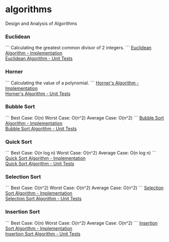 # algorithms
Design and Analysis of Algorithms

<h3>Euclidean</h3>
```
Calculating the greatest common divisor of 2 integers. 
```
<a href="https://github.com/hornbd96/algorithms/blob/master/algos/test/euclid.h">Euclidean Algorithm - Implementation</a>
<br>
<a href="https://github.com/hornbd96/algorithms/blob/master/algos/test/euclidTest.cpp">Euclidean Algorithm - Unit Tests</a>
<br>

<h3>Horner</h3>
```
Calculating the value of a polynomial. 
```
<a href="https://github.com/hornbd96/algorithms/blob/master/algos/test/horner.h">Horner's Algorithm - Implementation</a>
<br>
<a href="https://github.com/hornbd96/algorithms/blob/master/algos/test/hornerTest.cpp">Horner's Algorithm - Unit Tests</a>
<br>

<h3>Bubble Sort</h3>
```
Best Case: O(n)
Worst Case: O(n^2)
Average Case: O(n^2)
```
<a href="https://github.com/hornbd96/algorithms/blob/master/algos/test/bubbleSort.h">Bubble Sort Algorithm - Implementation</a>
<br>
<a href="https://github.com/hornbd96/algorithms/blob/master/algos/test/bubbleSortTest.cpp">Bubble Sort Algorithm - Unit Tests</a>
<br>

<h3>Quick Sort</h3>
```
Best Case: O(n log n)
Worst Case: O(n^2)
Average Case: O(n log n)
```
<a href="https://github.com/hornbd96/algorithms/blob/master/algos/test/quickSort.h">Quick Sort Algorithm - Implementation</a>
<br>
<a href="https://github.com/hornbd96/algorithms/blob/master/algos/test/quickSortTest.cpp">Quick Sort Algorithm - Unit Tests</a>
<br>

<h3>Selection Sort</h3>
```
Best Case: O(n^2)
Worst Case: O(n^2)
Average Case: O(n^2)
```
<a href="https://github.com/hornbd96/algorithms/blob/master/algos/test/selectionSort.h">Selection Sort Algorithm - Implementation</a>
<br>
<a href="https://github.com/hornbd96/algorithms/blob/master/algos/test/selectionSortTest.cpp">Selection Sort Algorithm - Unit Tests</a>
<br>

<h3>Insertion Sort</h3>
```
Best Case: O(n)
Worst Case: O(n^2)
Average Case: O(n^2)
```
<a href="https://github.com/hornbd96/algorithms/blob/master/algos/test/insertionSort.h">Insertion Sort Algorithm - Implementation</a>
<br>
<a href="https://github.com/hornbd96/algorithms/blob/master/algos/test/insertionSortTest.cpp">Insertion Sort Algorithm - Unit Tests</a>
<br>

